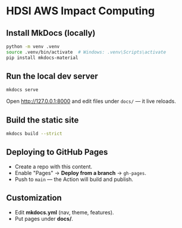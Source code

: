 # HDSI AWS Impact Computing

## Install MkDocs (locally)

```bash
python -m venv .venv
source .venv/bin/activate  # Windows: .venv\Scripts\activate
pip install mkdocs-material
```

## Run the local dev server

```bash
mkdocs serve
```

Open http://127.0.0.1:8000 and edit files under `docs/` — it live reloads.

## Build the static site

```bash
mkdocs build --strict
```

## Deploying to GitHub Pages
- Create a repo with this content.
- Enable "Pages" → **Deploy from a branch** → `gh-pages`.
- Push to `main` — the Action will build and publish.

## Customization
- Edit **mkdocs.yml** (nav, theme, features).
- Put pages under **docs/**.
